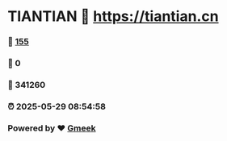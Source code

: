 # TIANTIAN :link: https://tiantian.cn 
### :page_facing_up: [155](https://tiantian.cn/tag.html) 
### :speech_balloon: 0 
### :hibiscus: 341260 
### :alarm_clock: 2025-05-29 08:54:58 
### Powered by :heart: [Gmeek](https://github.com/Meekdai/Gmeek)
